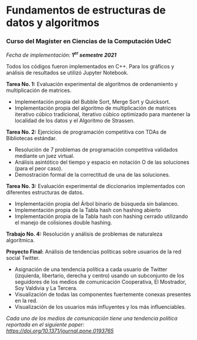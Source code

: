 # Fundamentos de estructuras de datos y algoritmos

### Curso del Magíster en Ciencias de la Computación UdeC

_Fecha de implementación:_ **$1^{er}$ _semestre 2021_**

Todos los códigos fueron implementados en C++. Para los gráficos y análisis de resultados se utilizó Jupyter Notebook.

**Tarea No. 1:** Evaluación experimental de algoritmos de ordenamiento y multiplicación de matrices.
- Implementación propia del Bubble Sort, Merge Sort y Quicksort.
- Implementación propia del algoritmo de multiplicación de matrices iterativo cúbico tradicional, iterativo cúbico optimizado para mantener la localidad de los datos y el Algoritmo de Strassen.

**Tarea No. 2:** Ejercicios de programación competitiva con TDAs de Bibliotecas estándar.
- Resolución de 7 problemas de programación competitiva validados mediante un juez virtual.
- Análisis asintótico del tiempo y espacio en notación O de las soluciones (para el peor caso).
- Demostración formal de la correctitud de una de las soluciones.

**Tarea No. 3:** Evaluación experimental de diccionarios implementados con diferentes estructuras de datos.
- Implementación propia del Árbol binario de búsqueda sin balanceo.
- Implementación propia de la Tabla hash con hashing abierto
- Implementación propia de la Tabla hash con hashing cerrado utilizando el manejo de colisiones double hashing. 

**Trabajo No. 4:** Resolución y análisis de problemas de naturaleza algorítmica.

**Proyecto Final:** Análisis de tendencias políticas sobre usuarios de la red social Twitter.
- Asignación de una tendencia política a cada usuario de Twitter (izquierda, libertario, derecha y centro) usando un subconjunto de los seguidores de los medios de comunicación Cooperativa, El Mostrador, Soy Valdivia y La Tercera.
- Visualización de todas las componentes fuertemente conexas presentes en la red.
- Visualización de los usuarios más influyentes y los más influenciables.

_Cada uno de los medios de comunicación tiene una tendencia política reportada en el siguiente paper: https://doi.org/10.1371/journal.pone.0193765_
